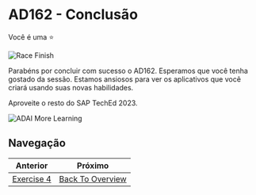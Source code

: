 # AD162 - Conclusão

Você é uma :star: 

![Race Finish](./assets/images/img-3.jpg)

Parabéns por concluir com sucesso o AD162. Esperamos que você tenha gostado da sessão. Estamos ansiosos para ver os aplicativos que você criará usando suas novas habilidades.

Aproveite o resto do SAP TechEd 2023.

![ADAI More Learning](./assets/images/img-build-code-conclusion.png)

## Navegação

| Anterior| Próximo |
|---|---|
| [Exercise 4](./ex4/README.md) | [Back To Overview](./README.md) |
